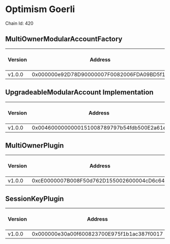 # Optimism Goerli
Chain Id: 420

## MultiOwnerModularAccountFactory

| Version | Address | Explorer Link | Salt | Deploy Script Run |
| ------- | ------------------------------------------ | ------------------------------------------------------------------------------------------- | ---------------------------- | ------------------------------------------------------------------- |
| v1.0.0  | 0x000000e92D78D90000007F0082006FDA09BD5f11 | [explorer](https://goerli-optimism.etherscan.io/address/0x000000e92D78D90000007F0082006FDA09BD5f11) | `0x5db157a188f31855e74efff3` | [run](../../broadcast/Deploy.s.sol/420/run-1707338520.json) |

## UpgradeableModularAccount Implementation

| Version | Address | Explorer Link | Salt | Deploy Script Run |
| ------- | ------------------------------------------ | ------------------------------------------------------------------------------------------- | ---------------------------- | ------------------------------------------------------------------- |
| v1.0.0  | 0x0046000000000151008789797b54fdb500E2a61e | [explorer](https://goerli-optimism.etherscan.io/address/0x0046000000000151008789797b54fdb500E2a61e) | `0x3249843e32cfdd3724630092` | [run](../../broadcast/Deploy.s.sol/420/run-1707338520.json) |

## MultiOwnerPlugin

| Version | Address | Explorer Link | Salt | Deploy Script Run |
| ------- | ------------------------------------------ | ------------------------------------------------------------------------------------------- | ---------------------------- | ------------------------------------------------------------------- |
| v1.0.0  | 0xcE0000007B008F50d762D155002600004cD6c647 | [explorer](https://goerli-optimism.etherscan.io/address/0xcE0000007B008F50d762D155002600004cD6c647) | `0x9292f6fd68967e13eda2502d` | [run](../../broadcast/Deploy.s.sol/420/run-1707338520.json) |

## SessionKeyPlugin

| Version | Address | Explorer Link | Salt | Deploy Script Run |
| ------- | ------------------------------------------ | ------------------------------------------------------------------------------------------- | ---------------------------- | ------------------------------------------------------------------- |
| v1.0.0  | 0x000000e30a00f600823700E975f1b1ac387f0017 | [explorer](https://goerli-optimism.etherscan.io/address/0x000000e30a00f600823700E975f1b1ac387f0017) | `0x27f40fd3b6cb45339dbcecac` | [run](../../broadcast/Deploy.s.sol/420/run-1707338520.json) |

